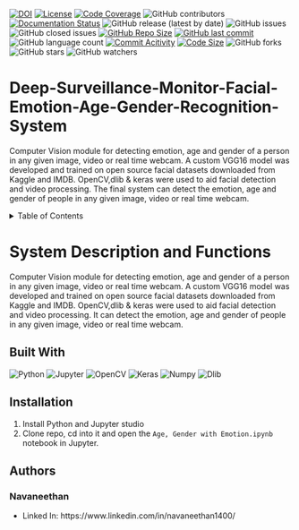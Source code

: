 [![DOI](https://zenodo.org/badge/271256565.svg)](https://zenodo.org/doi/10.5281/zenodo.10524977)
[![License](https://img.shields.io/badge/License-MIT-green.svg)](https://github.com/kaushikjadhav01/Deep-Surveillance-Monitor-Facial-Emotion-Age-Gender-Recognition-System/blob/master/LICENSE)
[![Code Coverage](https://codecov.io/gh/NCSU-Fall-2022-SE-Project-Team-11/XpensAuditor---Group-11/branch/master/graphs/badge.svg)](https://codecov.io)
![GitHub contributors](https://img.shields.io/badge/Contributors-1-brightgreen)
[![Documentation Status](https://readthedocs.org/projects/ansicolortags/badge/?version=latest)](https://github.com/kaushikjadhav01/Deep-Surveillance-Monitor-Facial-Emotion-Age-Gender-Recognition-System/edit/master/README.md)
![GitHub release (latest by date)](https://img.shields.io/github/v/release/kaushikjadhav01/Deep-Surveillance-Monitor-Facial-Emotion-Age-Gender-Recognition-System)
![GitHub issues](https://img.shields.io/github/issues/kaushikjadhav01/Deep-Surveillance-Monitor-Facial-Emotion-Age-Gender-Recognition-System)
![GitHub closed issues](https://img.shields.io/github/issues-closed/kaushikjadhav01/Deep-Surveillance-Monitor-Facial-Emotion-Age-Gender-Recognition-System)
[![GitHub Repo Size](https://img.shields.io/github/repo-size/kaushikjadhav01/Deep-Surveillance-Monitor-Facial-Emotion-Age-Gender-Recognition-System.svg)](https://img.shields.io/github/repo-size/kaushikjadhav01/Deep-Surveillance-Monitor-Facial-Emotion-Age-Gender-Recognition-System.svg)
[![GitHub last commit](https://img.shields.io/github/last-commit/kaushikjadhav01/Deep-Surveillance-Monitor-Facial-Emotion-Age-Gender-Recognition-System)](https://github.com/kaushikjadhav01/Deep-Surveillance-Monitor-Facial-Emotion-Age-Gender-Recognition-System/commits/master)
![GitHub language count](https://img.shields.io/github/languages/count/kaushikjadhav01/Deep-Surveillance-Monitor-Facial-Emotion-Age-Gender-Recognition-System)
[![Commit Acitivity](https://img.shields.io/github/commit-activity/m/kaushikjadhav01/Deep-Surveillance-Monitor-Facial-Emotion-Age-Gender-Recognition-System)](https://github.com/kaushikjadhav01/Deep-Surveillance-Monitor-Facial-Emotion-Age-Gender-Recognition-System)
[![Code Size](https://img.shields.io/github/languages/code-size/kaushikjadhav01/Deep-Surveillance-Monitor-Facial-Emotion-Age-Gender-Recognition-System)](mpp-backend)
![GitHub forks](https://img.shields.io/github/forks/kaushikjadhav01/Deep-Surveillance-Monitor-Facial-Emotion-Age-Gender-Recognition-System?style=social)
![GitHub stars](https://img.shields.io/github/stars/kaushikjadhav01/Deep-Surveillance-Monitor-Facial-Emotion-Age-Gender-Recognition-System?style=social)
![GitHub watchers](https://img.shields.io/github/watchers/kaushikjadhav01/Deep-Surveillance-Monitor-Facial-Emotion-Age-Gender-Recognition-System?style=social)

# Deep-Surveillance-Monitor-Facial-Emotion-Age-Gender-Recognition-System
Computer Vision module for detecting emotion, age and gender of a person in any given image, video or real time webcam. A custom VGG16 model was developed and trained on open source facial datasets downloaded from Kaggle and IMDB. OpenCV,dlib &amp; keras were used to aid facial detection and video processing. The final system can detect the emotion, age and gender of people in any given image, video or real time webcam.

<details>
  <summary>Table of Contents</summary>
  <ol>
    <li><a href="#system-description-and-functions">System Description and Functions</a></li>
    <li><a href="#built-with">Built With</a></li>
    <li><a href="#installation">Installation</a></li>
    <li><a href="#authors">Authors</a></li>
    <li><a href="#links">Links</a></li>
  </ol>
</details>

# System Description and Functions
Computer Vision module for detecting emotion, age and gender of a person in any given image, video or real time webcam. A custom VGG16 model was developed and trained on open source facial datasets downloaded from Kaggle and IMDB. OpenCV,dlib &amp; keras were used to aid facial detection and video processing. It can detect the emotion, age and gender of people in any given image, video or real time webcam.

## Built With
![Python](https://img.shields.io/badge/Python-3776AB?style=for-the-badge&amp;logo=python&amp;logoColor=white)
![Jupyter](https://img.shields.io/badge/Jupyter-E34F26?style=for-the-badge&logo=jupyter&logoColor=white)
![OpenCV](https://img.shields.io/badge/OpenCV-navy?style=for-the-badge&logo=opencv&logoColor=white)
![Keras](https://img.shields.io/badge/Keras-red?style=for-the-badge&logo=keras&logoColor=white)
![Numpy](https://img.shields.io/badge/Numpy-blue?style=for-the-badge&logo=numpy&logoColor=white)
![Dlib](https://img.shields.io/badge/Dlib-green?style=for-the-badge&logo=dlib&logoColor=white)

## Installation
1. Install Python and Jupyter studio
2. Clone repo, cd into it and open the ```Age, Gender with Emotion.ipynb``` notebook in Jupyter.

## Authors
### Navaneethan
<ul>
<li>Linked In: https://www.linkedin.com/in/navaneethan1400/</li>
</ul>

